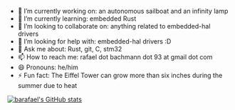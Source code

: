 - 🔭 I’m currently working on: an autonomous sailboat and an infinity lamp
- 🌱 I’m currently learning: embedded Rust
- 👯 I’m looking to collaborate on: anything related to embedded-hal drivers
- 🤔 I’m looking for help with: embedded-hal drivers :D
- 💬 Ask me about: Rust, git, C, stm32
- 📫 How to reach me: rafael dot bachmann dot 93 at gmail dot com
- 😄 Pronouns: he/him
- ⚡ Fun fact: The Eiffel Tower can grow more than six inches during the summer due to heat

[![barafael's GitHub stats](https://github-readme-stats.vercel.app/api?username=barafael&show_icons=true&theme=onedark)](https://github.com/barafael/github-readme-stats)
